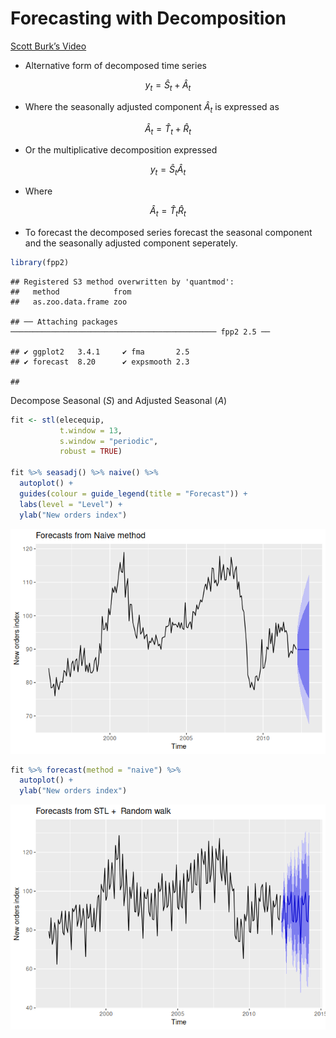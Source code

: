 Forecasting with Decomposition
================

[Scott Burk’s
Video](https://www.youtube.com/watch?v=IDjCSDegtGY&list=PLX-TyAzMwGs-I3i5uiCin37VFMSy4c50F&index=13)

- Alternative form of decomposed time series

$$y_t=\hat{S}_t+\hat{A}_t$$

- Where the seasonally adjusted component $\hat{A}_t$ is expressed as

$$\hat{A}_t=\hat{T}_t+\hat{R}_t$$

- Or the multiplicative decomposition expressed

$$y_t=\hat{S}_t\hat{A}_t$$

- Where

$$\hat{A}_t=\hat{T}_t\hat{R}_t$$

- To forecast the decomposed series forecast the seasonal component and
  the seasonally adjusted component seperately.

``` r
library(fpp2)
```

    ## Registered S3 method overwritten by 'quantmod':
    ##   method            from
    ##   as.zoo.data.frame zoo

    ## ── Attaching packages ────────────────────────────────────────────── fpp2 2.5 ──

    ## ✔ ggplot2   3.4.1     ✔ fma       2.5  
    ## ✔ forecast  8.20      ✔ expsmooth 2.3

    ## 

Decompose Seasonal ($S$) and Adjusted Seasonal ($A$)

``` r
fit <- stl(elecequip,
           t.window = 13,
           s.window = "periodic",
           robust = TRUE)

fit %>% seasadj() %>% naive() %>%
  autoplot() +
  guides(colour = guide_legend(title = "Forecast")) +
  labs(level = "Level") +
  ylab("New orders index") 
```

![](13FCWithDecomposition_files/figure-gfm/unnamed-chunk-2-1.png)<!-- -->

``` r
fit %>% forecast(method = "naive") %>%
  autoplot() +
  ylab("New orders index")
```

![](13FCWithDecomposition_files/figure-gfm/unnamed-chunk-3-1.png)<!-- -->

